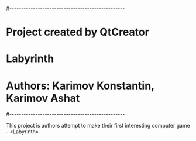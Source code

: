 #-------------------------------------------------
#
# Project created by QtCreator
# Labyrinth
# Authors: Karimov Konstantin, Karimov Ashat
#-------------------------------------------------

This project is authors attempt to make their first
interesting computer game - «Labyrinth»
